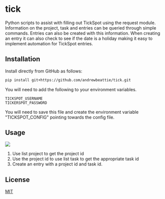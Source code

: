 # tick

Python scripts to assist with filling out TickSpot using the request module. Information on the project, task and entries can be queried
through simple commands. Entries can also be created with this information. When creating an entry it can
also check to see if the date is a holiday making it easy to implement automation for TickSpot entries.

## Installation
Install directly from GitHub as follows:


```bash
pip install git+https://github.com/andrewbeattie/tick.git
```
You will need to add the following to your environment variables.
```
TICKSPOT_USERNAME
TICKERSPOT_PASSWORD
```
You will need to save this file and create the environment variable "TICKSPOT_CONFIG" pointing towards the config file.

## Usage

![](https://i.imgur.com/aapxUnH.png)

1. Use list project to get the project id
2. Use the project id to use list task to get the appropriate task id
3. Create an entry with a project id and task id.

## License
[MIT](https://choosealicense.com/licenses/mit)
